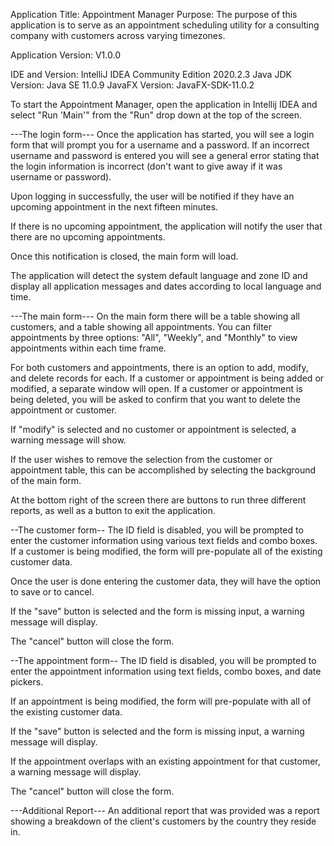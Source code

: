 Application Title: Appointment Manager
Purpose: The purpose of this application is to serve as an appointment scheduling utility for
a consulting company with customers across varying timezones.

Application Version: V1.0.0

IDE and Version: IntelliJ IDEA Community Edition 2020.2.3
Java JDK Version: Java SE 11.0.9
JavaFX Version: JavaFX-SDK-11.0.2

To start the Appointment Manager, open the application in Intellij IDEA and select "Run 'Main'" from the "Run" drop down
at the top of the screen.

---The login form---
Once the application has started, you will see a login form that will prompt you for a username and a password.
If an incorrect username and password is entered you will see a general error stating that the login information is
incorrect (don't want to give away if it was username or password).

Upon logging in successfully, the user will be notified if they have an upcoming appointment in the next fifteen minutes.

If there is no upcoming appointment, the application will notify the user that there are no upcoming appointments.

Once this notification is closed, the main form will load.

The application will detect the system default language and zone ID and display all application messages and dates
according to local language and time.

---The main form---
On the main form there will be a table showing all customers, and a table showing all appointments. You can filter
appointments by three options: "All", "Weekly", and "Monthly" to view appointments within each time frame.

For both customers and appointments, there is an option to add, modify, and delete records for each.
If a customer or appointment is being added or modified, a separate window will open. If a customer or
appointment is being deleted, you will be asked to confirm that you want to delete the appointment or customer.

If "modify" is selected and no customer or appointment is selected, a warning message will show.

If the user wishes to remove the selection from the customer or appointment table, this can be accomplished by selecting
the background of the main form.

At the bottom right of the screen there are buttons to run three different reports, as well as a button to exit the application.

--The customer form--
The ID field is disabled, you will be prompted to enter the customer information using various text fields and combo boxes.
If a customer is being modified, the form will pre-populate all of the existing customer data.

Once the user is done entering the customer data, they will have the option to save or to cancel.

If the "save" button is selected and the form is missing input, a warning message will display.

The "cancel" button will close the form.

--The appointment form--
The ID field is disabled, you will be prompted to enter the appointment information using text fields, combo boxes,
and date pickers.

If an appointment is being modified, the form will pre-populate with all of the existing customer data.

If the "save" button is selected and the form is missing input, a warning message will display.

If the appointment overlaps with an existing appointment for that customer, a warning message will display.

The "cancel" button will close the form.

---Additional Report---
An additional report that was provided was a report showing a breakdown of the client's customers by the
country they reside in.
